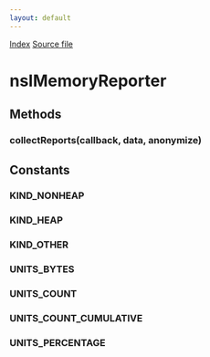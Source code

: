 ```yaml
---
layout: default
---
```

<div id='links'><a href="../index.html">Index</a>
<a href="http://dxr.mozilla.org/mozilla-central/source/xpcom/base/nsIMemoryReporter.idl">Source file</a>
</div>

# nsIMemoryReporter #

## Methods ##

### collectReports(callback, data, anonymize) ###

## Constants ##

### KIND_NONHEAP ###

### KIND_HEAP ###

### KIND_OTHER ###

### UNITS_BYTES ###

### UNITS_COUNT ###

### UNITS_COUNT_CUMULATIVE ###

### UNITS_PERCENTAGE ###
